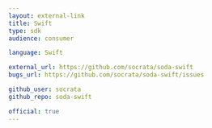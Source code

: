 ```yaml
---
layout: external-link
title: Swift
type: sdk 
audience: consumer

language: Swift

external_url: https://github.com/socrata/soda-swift
bugs_url: https://github.com/socrata/soda-swift/issues

github_user: socrata
github_repo: soda-swift

official: true
---
```

